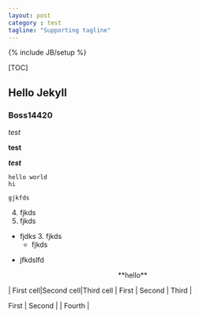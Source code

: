 ```yaml
---
layout: post
category : test
tagline: "Supporting tagline"
---
```

{% include JB/setup %}

[TOC]

## Hello Jekyll
### Boss14420

*test*

**test**

***test***

    hello world
    hi

`gjkfds`

4. fjkds
5. fjkds
+ fjdks
    3. fjkds
    - fjkds
* jfkdslfd

<center>**hello**</center>

| First cell|Second cell|Third cell
| First | Second | Third |

First | Second | | Fourth |
